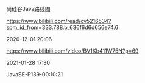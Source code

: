 尚硅谷Java路线图

https://www.bilibili.com/read/cv5216534?spm_id_from=333.788.b_636f6d6d656e74.6

2020-12-01 20:06

https://www.bilibili.com/video/BV1Kb411W75N?p=69

2021-01-28 17:30

JavaSE-P139-00:10:21

